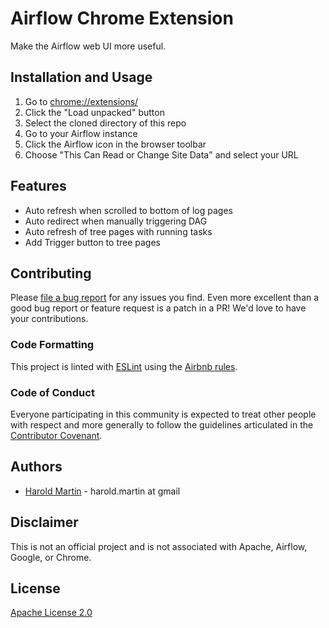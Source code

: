 # Airflow Chrome Extension

Make the Airflow web UI more useful.

## Installation and Usage

1. Go to [chrome://extensions/](chrome://extensions/)
2. Click the "Load unpacked" button
3. Select the cloned directory of this repo
4. Go to your Airflow instance
5. Click the Airflow icon in the browser toolbar
6. Choose "This Can Read or Change Site Data" and select your URL

## Features

* Auto refresh when scrolled to bottom of log pages
* Auto redirect when manually triggering DAG
* Auto refresh of tree pages with running tasks
* Add Trigger button to tree pages

## Contributing

Please [file a bug report](https://github.com/hbmartin/chrome-extension-airflow/issues) for any issues you find. Even more excellent than a good bug report or feature request is a patch in a PR! We'd love to have your contributions.

### Code Formatting

This project is linted with [ESLint](https://eslint.org/) using the [Airbnb rules](https://www.npmjs.com/package/eslint-config-airbnb-base).


### Code of Conduct

Everyone participating in this community is expected to treat other people with respect and more generally to follow the guidelines articulated in the [Contributor Covenant](https://www.contributor-covenant.org/).

## Authors

* [Harold Martin](https://www.linkedin.com/in/harold-martin-98526971/) - harold.martin at gmail


## Disclaimer

This is not an official project and is not associated with Apache, Airflow, Google, or Chrome.

## License

[Apache License 2.0](LICENSE.txt)